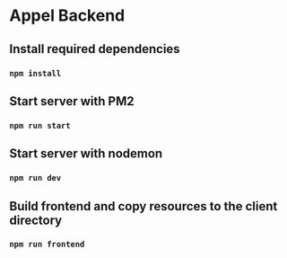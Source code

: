 # Appel Backend

## Install required dependencies

### `npm install`

## Start server with PM2

### `npm run start`

## Start server with nodemon

### `npm run dev`

## Build frontend and copy resources to the client directory

### `npm run frontend`
